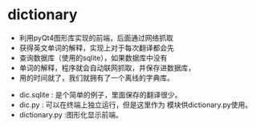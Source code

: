 dictionary
==========

*    利用pyQt4图形库实现的前端，后面通过网络抓取
* 获得英文单词的解释，实现上对于每次翻译都会先
* 查询数据库（使用的sqlite），如果数据库中没有
* 单词的解释，程序就会自动联网抓取，并保存进数据库，
* 用的时间就了，我们就拥有了一个离线的字典库。

+ dic.sqlite : 是个简单的例子，里面保存的翻译很少。
+ dic.py     : 可以在终端上独立运行，但是这里作为
		模块供dictionary.py使用。
+ dictionary.py :图形化显示前端。
